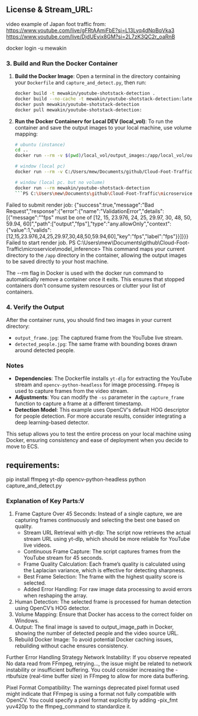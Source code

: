 ## License & Stream_URL:
video example of Japan foot traffic from:
https://www.youtube.com/live/gFRtAAmiFbE?si=L13Lyq4dNpBqVka3
https://www.youtube.com/live/DjdUEyjx8GM?si=2L7zK3QC2r_oaRnB

docker login -u mewakin

### 3. Build and Run the Docker Container

1. **Build the Docker Image**:
   Open a terminal in the directory containing your `Dockerfile` and `capture_and_detect.py`, then run:
   ```bash
   docker build -t mewakin/youtube-shotstack-detection .
   docker build --no-cache -t mewakin/youtube-shotstack-detection:latest .
   docker push mewakin/youtube-shotstack-detection
   docker pull mewakin/youtube-shotstack-detection:
   ```

2. **Run the Docker Containerv for Local DEV (local_vol)**:
   To run the container and save the output images to your local machine, use volume mapping:
   ```bash
   # ubuntu (instance)
   cd ..
   docker run --rm -v $(pwd)/local_vol/output_images:/app/local_vol/output_images mewakin/youtube-shotstack-detection
   
   # window (local pc)
   docker run --rm -v C:/Users/mew/Documents/github/Cloud-Foot-Traffic/microservice/local_vol/output_images:/app/local_vol/output_images mewakin/youtube-shotstack-detection
   
   # window (local pc. but no volume)
   docker run --rm mewakin/youtube-shotstack-detection
   ```PS C:\Users\mew\Documents\github\Cloud-Foot-Traffic\microservice\model_inference>    docker run --rm -v C:/Users/mew/Documents/github/Cloud-Foot-Traffic/microservice/local_vol/output_images:/app/local_vol/output_images mewakin/youtube-shotstack-detection
>>
Failed to submit render job: {"success":true,"message":"Bad Request","response":{"error":{"name":"ValidationError","details":[{"message":"\"fps\" must be one of [12, 15, 23.976, 24, 25, 29.97, 30, 48, 50, 59.94, 60]","path":["output","fps"],"type":"any.allowOnly","context":{"value":1,"valids":[12,15,23.976,24,25,29.97,30,48,50,59.94,60],"key":"fps","label":"fps"}}]}}}
Failed to start render job.
PS C:\Users\mew\Documents\github\Cloud-Foot-Traffic\microservice\model_inference> 
   This command maps your current directory to the `/app` directory in the container, allowing the output images to be saved directly to your host machine.

   The --rm flag in Docker is used with the docker run command to automatically remove a container once it exits. This ensures that stopped containers don't consume system resources or clutter your list of containers.

### 4. Verify the Output

After the container runs, you should find two images in your current directory:

- `output_frame.jpg`: The captured frame from the YouTube live stream.
- `detected_people.jpg`: The same frame with bounding boxes drawn around detected people.

### Notes

- **Dependencies**: The Dockerfile installs `yt-dlp` for extracting the YouTube stream and `opencv-python-headless` for image processing. `FFmpeg` is used to capture frames from the video stream.
- **Adjustments**: You can modify the `-ss` parameter in the `capture_frame` function to capture a frame at a different timestamp.
- **Detection Model**: This example uses OpenCV's default HOG descriptor for people detection. For more accurate results, consider integrating a deep learning-based detector.

This setup allows you to test the entire process on your local machine using Docker, ensuring consistency and ease of deployment when you decide to move to ECS. 

## requirements:
pip install ffmpeg yt-dlp opencv-python-headless
python capture_and_detect.py


### Explanation of Key Parts:V
1. Frame Capture Over 45 Seconds: Instead of a single capture, we are capturing frames continuously and selecting the best one based on quality.
   - Stream URL Retrieval with yt-dlp: The script now retrieves the actual stream URL using yt-dlp, which should be more reliable for YouTube live videos.
   - Continuous Frame Capture: The script captures frames from the YouTube stream for 45 seconds.
   - Frame Quality Calculation: Each frame’s quality is calculated using the Laplacian variance, which is effective for detecting sharpness.
   - Best Frame Selection: The frame with the highest quality score is selected.
   - Added Error Handling: For raw image data processing to avoid errors when reshaping the array.
2. Human Detection: The selected frame is processed for human detection using OpenCV’s HOG detector.
3. Volume Mapping: Ensure that Docker has access to the correct folder on Windows.
4. Output: The final image is saved to output_image_path in Docker, showing the number of detected people and the video source URL.
5. Rebuild Docker Image: To avoid potential Docker caching issues, rebuilding without cache ensures consistency.


Further Error Handling Strategy
Network Instability: If you observe repeated No data read from FFmpeg, retrying..., the issue might be related to network instability or insufficient buffering. You could consider increasing the -rtbufsize (real-time buffer size) in FFmpeg to allow for more data buffering.

Pixel Format Compatibility: The warnings deprecated pixel format used might indicate that FFmpeg is using a format not fully compatible with OpenCV. You could specify a pixel format explicitly by adding -pix_fmt yuv420p to the ffmpeg_command to standardize it.